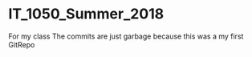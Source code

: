 # IT_1050_Summer_2018
For my class 
The commits are just garbage because this was a my first GitRepo
